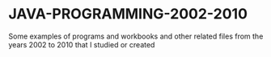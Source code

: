 # JAVA-PROGRAMMING-2002-2010
Some examples of programs and workbooks and other related files from the years 2002 to 2010 that I studied or created
